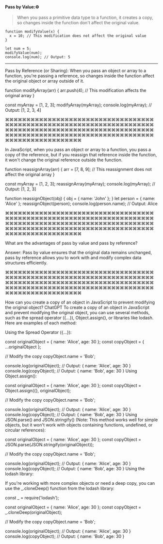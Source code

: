 #### Pass by Value:⚙︎
> When you pass a primitive data type to a function, it creates a copy, so changes inside the function don't affect the original value.
```
function modifyValue(x) {
  x = 10; // This modification does not affect the original value
}

let num = 5;
modifyValue(num);
console.log(num); // Output: 5
```
---

Pass by Reference (or Sharing):
When you pass an object or array to a function, you're passing a reference, so changes inside the function affect the original object or array outside of it.

  
function modifyArray(arr) {
  arr.push(4); // This modification affects the original array
}

const myArray = [1, 2, 3];
modifyArray(myArray);
console.log(myArray); // Output: [1, 2, 3, 4]

⌘⌘⌘⌘⌘⌘⌘⌘⌘⌘⌘⌘⌘⌘⌘⌘⌘⌘⌘⌘⌘⌘⌘⌘⌘⌘⌘⌘⌘⌘⌘⌘⌘⌘⌘⌘⌘⌘⌘⌘⌘⌘⌘⌘⌘⌘⌘⌘⌘⌘⌘⌘⌘⌘⌘⌘⌘⌘⌘⌘⌘⌘⌘⌘⌘⌘⌘⌘⌘⌘⌘⌘⌘⌘⌘⌘⌘⌘⌘⌘⌘⌘⌘⌘⌘⌘⌘⌘⌘⌘⌘⌘⌘⌘⌘⌘⌘⌘⌘⌘⌘⌘⌘⌘⌘⌘⌘⌘⌘⌘⌘⌘⌘⌘⌘⌘⌘⌘⌘⌘⌘⌘⌘⌘⌘⌘⌘⌘⌘⌘⌘⌘⌘⌘⌘⌘⌘⌘⌘⌘⌘⌘⌘⌘⌘⌘⌘⌘⌘⌘⌘⌘⌘⌘⌘⌘⌘⌘

In JavaScript, when you pass an object or array to a function, you pass a copy of the reference, but if you reassign that reference inside the function, 
it won't change the original reference outside the function.


function reassignArray(arr) {
  arr = [7, 8, 9]; // This reassignment does not affect the original array
}

const myArray = [1, 2, 3];
reassignArray(myArray);
console.log(myArray); // Output: [1, 2, 3]


function reassignObject(obj) {
    obj = { name: 'John' };
}
let person = { name: 'Alice' };
reassignObject(person);
console.log(person.name); // Output: Alice

⌘⌘⌘⌘⌘⌘⌘⌘⌘⌘⌘⌘⌘⌘⌘⌘⌘⌘⌘⌘⌘⌘⌘⌘⌘⌘⌘⌘⌘⌘⌘⌘⌘⌘⌘⌘⌘⌘⌘⌘⌘⌘⌘⌘⌘⌘⌘⌘⌘⌘⌘⌘⌘⌘⌘⌘⌘⌘⌘⌘⌘⌘⌘⌘⌘⌘⌘⌘⌘⌘⌘⌘⌘⌘⌘⌘⌘⌘⌘⌘⌘⌘⌘⌘⌘⌘⌘⌘⌘⌘⌘⌘⌘⌘⌘⌘⌘⌘⌘⌘⌘⌘⌘⌘⌘⌘⌘⌘⌘⌘⌘⌘⌘⌘⌘⌘⌘⌘⌘⌘⌘⌘⌘⌘⌘⌘⌘⌘⌘⌘⌘⌘⌘⌘⌘⌘⌘⌘⌘⌘⌘⌘⌘⌘⌘⌘⌘⌘⌘⌘⌘⌘⌘⌘⌘⌘⌘⌘

What are the advantages of pass by value and pass by reference?

Answer: Pass by value ensures that the original data remains unchanged, 
        pass by reference allows you to work with and modify complex data structures efficiently.

⌘⌘⌘⌘⌘⌘⌘⌘⌘⌘⌘⌘⌘⌘⌘⌘⌘⌘⌘⌘⌘⌘⌘⌘⌘⌘⌘⌘⌘⌘⌘⌘⌘⌘⌘⌘⌘⌘⌘⌘⌘⌘⌘⌘⌘⌘⌘⌘⌘⌘⌘⌘⌘⌘⌘⌘⌘⌘⌘⌘⌘⌘⌘⌘⌘⌘⌘⌘⌘⌘⌘⌘⌘⌘⌘⌘⌘⌘⌘⌘⌘⌘⌘⌘⌘⌘⌘⌘⌘⌘⌘⌘⌘⌘⌘⌘⌘⌘⌘⌘⌘⌘⌘⌘⌘⌘⌘⌘⌘⌘⌘⌘⌘⌘⌘⌘⌘⌘⌘⌘⌘⌘⌘⌘⌘⌘⌘⌘⌘⌘⌘⌘⌘⌘⌘⌘⌘⌘⌘⌘⌘⌘⌘⌘⌘⌘⌘⌘⌘⌘⌘⌘⌘⌘⌘⌘⌘⌘

How can you create a copy of an object in JavaScript to prevent modifying the original object?
ChatGPT
To create a copy of an object in JavaScript and prevent modifying the original object, you can use several methods, such as the spread operator ({...}), Object.assign(), or libraries like lodash. Here are examples of each method:

Using the Spread Operator ({...}):


const originalObject = { name: 'Alice', age: 30 };
const copyObject = { ...originalObject };

// Modify the copy
copyObject.name = 'Bob';

console.log(originalObject); // Output: { name: 'Alice', age: 30 }
console.log(copyObject);    // Output: { name: 'Bob', age: 30 }
Using Object.assign():


const originalObject = { name: 'Alice', age: 30 };
const copyObject = Object.assign({}, originalObject);

// Modify the copy
copyObject.name = 'Bob';

console.log(originalObject); // Output: { name: 'Alice', age: 30 }
console.log(copyObject);    // Output: { name: 'Bob', age: 30 }
Using JSON.parse() and JSON.stringify() (Note: This method works well for simple objects, but it won't work with objects containing functions, undefined, or circular references):


const originalObject = { name: 'Alice', age: 30 };
const copyObject = JSON.parse(JSON.stringify(originalObject));

// Modify the copy
copyObject.name = 'Bob';

console.log(originalObject); // Output: { name: 'Alice', age: 30 }
console.log(copyObject);    // Output: { name: 'Bob', age: 30 }
Using the lodash library:

If you're working with more complex objects or need a deep copy, you can use the _.cloneDeep() function from the lodash library:


const _ = require('lodash');

const originalObject = { name: 'Alice', age: 30 };
const copyObject = _.cloneDeep(originalObject);

// Modify the copy
copyObject.name = 'Bob';

console.log(originalObject); // Output: { name: 'Alice', age: 30 }
console.log(copyObject);    // Output: { name: 'Bob', age: 30 }
